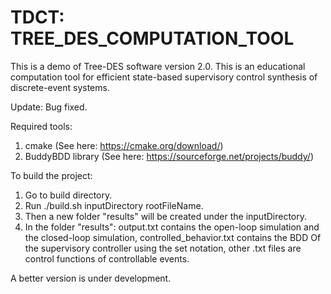 # TDCT: TREE_DES_COMPUTATION_TOOL
This is a demo of Tree-DES software version 2.0. This is an educational 
computation tool for efficient state-based supervisory control synthesis 
of discrete-event systems. 

Update:
Bug fixed.

Required tools:
 1. cmake (See here: https://cmake.org/download/)
 2. BuddyBDD library (See here: https://sourceforge.net/projects/buddy/)
 
 To build the project:
 1. Go to build directory.
 2. Run ./build.sh inputDirectory rootFileName.
 3. Then a new folder "results" will be created under the inputDirectory.
 4. In the folder "results": output.txt contains the open-loop simulation and the closed-loop simulation, controlled_behavior.txt contains the BDD Of the supervisory controller using the set notation, other .txt files are control functions of controllable events.

A better version is under development.
